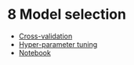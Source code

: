 # 8 Model selection

- [Cross-validation](1-cross-validation.md)
- [Hyper-parameter tuning](2-hyperparameter-tuning.md)
- [Notebook](3-notebook.md)

